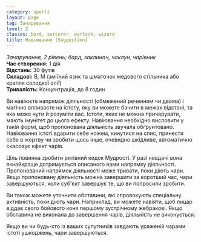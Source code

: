 ```yaml
---
category: spells
layout: page
tag: Зачарування
level: 2
classes: bard, sorcerer, warlock, wizard
title: Навіювання [Suggestion]
---
```


_Зачарування, 2 рівень; бард, заклинач, чаклун, чарівник_    
**Час створення:** 1 дія    
**Відстань:** 30 футів    
**Складові:** В, М (зміїний язик та шматочок медового стільника або крапля солодкої олії)    
**Тривалість:** Концентрація, до 8 годин    

Ви навіюєте напрямок діяльності (обмежений реченням чи двома) і магічно впливаєте на істоту, яку ви можете бачити в межах відстані, та яка може чути й розуміти вас. Істоти, яких не можна причарувати, мають імунітет до цього ефекту. Навіювання необхідно висловити у такій формі, щоб пропонована діяльність звучала обґрунтовано. Навіювання істоті вдарити себе ножем, кинутися на спис, принести себе в жертву чи зробити щось інше, очевидно шкідливе, автоматично скасовує ефект чарів.    

Ціль повинна зробити рятівний кидок Мудрості. У разі невдачі вона якнайкраще дотримується описаного вами напрямку діяльності. Пропонований напрямок діяльності може тривати, поки діють чари. Якщо пропоновану діяльність можна завершити за коротший час, чари завершуються, коли суб'єкт завершує те, що ви попросили зробити.    

Ви також можете уточнити обставини, які спровокують спеціальну активність, поки діють чари. Наприклад, ви можете навіяти, щоб лицар віддав свого бойового коня першому зустрічному жебракові. Якщо обставина не виконана до завершення чарів, діяльність не виконується.    

Якщо ви чи будь-хто із ваших супутників завдають ураженій чарами істоті ушкоджень, чари завершуються. 
